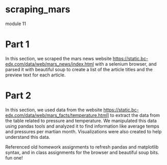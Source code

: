 # scraping_mars
module 11

# Part 1
In this section, we scraped the mars news website https://static.bc-edx.com/data/web/mars_news/index.html with a selenium browser, and parsed it with beautiful soup to create a list of the article titles and the preview text for each article.

# Part 2
In this section, we used data from the website https://static.bc-edx.com/data/web/mars_facts/temperature.html] to extract the data from the table related to pressure and temperature. We manipulated this data using pandas tools and analyzed it to find information like average temps and pressures per martian month. Visualizations were also created to help understand this data. 

Referenced old homework assignments to refresh pandas and matplotlib syntax, and in class assignments for the browser and beautiful soup bits. fun one!
